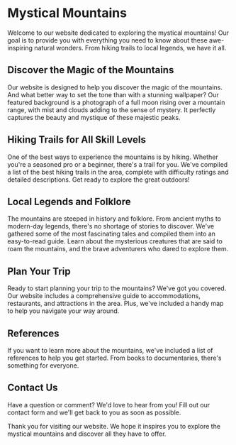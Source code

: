 <!--font:Open Sans-->

# Mystical Mountains

Welcome to our website dedicated to exploring the mystical mountains! Our goal is to provide you with everything you need to know about these awe-inspiring natural wonders. From hiking trails to local legends, we have it all.

## Discover the Magic of the Mountains

Our website is designed to help you discover the magic of the mountains. And what better way to set the tone than with a stunning wallpaper? Our featured background is a photograph of a full moon rising over a mountain range, with mist and clouds adding to the sense of mystery. It perfectly captures the beauty and mystique of these majestic peaks.

## Hiking Trails for All Skill Levels

One of the best ways to experience the mountains is by hiking. Whether you're a seasoned pro or a beginner, there's a trail for you. We've compiled a list of the best hiking trails in the area, complete with difficulty ratings and detailed descriptions. Get ready to explore the great outdoors!

## Local Legends and Folklore

The mountains are steeped in history and folklore. From ancient myths to modern-day legends, there's no shortage of stories to discover. We've gathered some of the most fascinating tales and compiled them into an easy-to-read guide. Learn about the mysterious creatures that are said to roam the mountains, and the brave adventurers who dared to explore them.

## Plan Your Trip

Ready to start planning your trip to the mountains? We've got you covered. Our website includes a comprehensive guide to accommodations, restaurants, and attractions in the area. Plus, we've included a handy map to help you navigate your way around.

## References

If you want to learn more about the mountains, we've included a list of references to help you get started. From books to documentaries, there's something for everyone.

## Contact Us

Have a question or comment? We'd love to hear from you! Fill out our contact form and we'll get back to you as soon as possible.

Thank you for visiting our website. We hope it inspires you to explore the mystical mountains and discover all they have to offer.

<!--

Write me content for website with wallpaper which alt text is:

"A photograph of a full moon rising over a mountain range, with mist and clouds adding to the sense of mystery."

The name/title of the page should not be 1:1 copy of the alt text but rather a real content of the website which is using this wallpaper.

- Use markdown format 
- Start with heading
- Heading should be short and concise
- The content should look like a real website 
- The website should not be about the wallpaper, wallpaper is just a related background
- Heading should be contain work "wallpaper" or "background"
- Include real sections like references, contact, user stories, etc. use things relevant to the page purpose.
- Feel free to use structure like headings, bullets, numbering, blockquotes, paragraphs, horizontal lines, etc.
- You can use formatting like bold or _italic_
- You can include UTF-8 emojis
- Links should be only #hash anchors (and you can refer to the document itself)
- Do not include images


---


# Explore the Mystical Mountains: Your Ultimate Guide

Welcome to our website dedicated to exploring the mystical mountains! Our goal is to provide you with everything you need to know about these awe-inspiring natural wonders. From hiking trails to local legends, we have it all.

## Discover the Magic of the Mountains

Our website is designed to help you discover the magic of the mountains. And what better way to set the tone than with a stunning wallpaper? Our featured background is a photograph of a full moon rising over a mountain range, with mist and clouds adding to the sense of mystery. It perfectly captures the beauty and mystique of these majestic peaks.

## Hiking Trails for All Skill Levels

One of the best ways to experience the mountains is by hiking. Whether you're a seasoned pro or a beginner, there's a trail for you. We've compiled a list of the best hiking trails in the area, complete with difficulty ratings and detailed descriptions. Get ready to explore the great outdoors!

## Local Legends and Folklore

The mountains are steeped in history and folklore. From ancient myths to modern-day legends, there's no shortage of stories to discover. We've gathered some of the most fascinating tales and compiled them into an easy-to-read guide. Learn about the mysterious creatures that are said to roam the mountains, and the brave adventurers who dared to explore them.

## Plan Your Trip

Ready to start planning your trip to the mountains? We've got you covered. Our website includes a comprehensive guide to accommodations, restaurants, and attractions in the area. Plus, we've included a handy map to help you navigate your way around.

## References

If you want to learn more about the mountains, we've included a list of references to help you get started. From books to documentaries, there's something for everyone.

## Contact Us

Have a question or comment? We'd love to hear from you! Fill out our contact form and we'll get back to you as soon as possible.

Thank you for visiting our website. We hope it inspires you to explore the mystical mountains and discover all they have to offer.

-->
